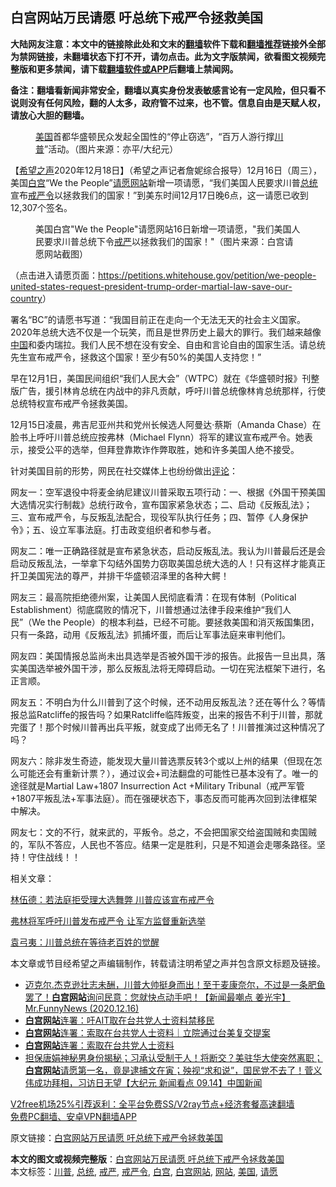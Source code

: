  <h2>白宫网站万民请愿 吁总统下戒严令拯救美国</h2> <p class="notice"><b>大陆网友注意：本文中的链接除此处和文末的<a href="https://github.com/bannedbook/fanqiang" >翻墙</a>软件下载和<a href="https://github.com/killgcd/justmysocks/blob/master/README.md">翻墙推荐</a>链接外全部为禁网链接，未翻墙状态下打不开，请勿点击。此为文字版禁闻，欲看图文视频完整版和更多禁闻，请下载<a href="https://github.com/bannedbook/fanqiang">翻墙软件或APP</a>后翻墙上禁闻网。</p><p>备注：翻墙看新闻非常安全，翻墙以真实身份发表敏感言论有一定风险，但只看不说则没有任何风险，翻的人太多，政府管不过来，也不管。信息自由是天赋人权，请放心大胆的翻墙。</b></p>  <div class="entry"> <figure><figcaption><a href="https://www.bannedbook.org/bnews/tag/%e7%be%8e%e5%9b%bd/" class="st_tag internal_tag" rel="tag" title="标签 美国 下的日志">美国</a>首都华盛顿民众发起全国性的“停止窃选”，“百万人游行撑<a href="https://www.bannedbook.org/bnews/tag/%e5%b7%9d%e6%99%ae/" class="st_tag internal_tag" rel="tag" title="标签 川普 下的日志">川普</a>”活动。（图片来源：亦平/大纪元）</figcaption></figure> <p>【<span class='wp_keywordlink_affiliate'><a href="https://www.soundofhope.org" title="希望之声" target="_blank">希望之声</a></span>2020年12月18日】（希望之声记者詹妮综合报导）12月16日（周三），美国<a href="https://www.bannedbook.org/bnews/tag/%e7%99%bd%e5%ae%ab/" class="st_tag internal_tag" rel="tag" title="标签 白宫 下的日志">白宫</a>“We the People”<a href="https://www.bannedbook.org/bnews/tag/%E8%AF%B7%E6%84%BF/" class="st_tag internal_tag" rel="tag" title="标签 请愿 下的日志">请愿</a><a href="https://www.bannedbook.org/bnews/tag/%e7%bd%91%e7%ab%99/" class="st_tag internal_tag" rel="tag" title="标签 网站 下的日志">网站</a>新增一项请愿，“我们美国人民要求川普<a href="https://www.bannedbook.org/bnews/tag/%e6%80%bb%e7%bb%9f/" class="st_tag internal_tag" rel="tag" title="标签 总统 下的日志">总统</a>宣布<a href="https://www.bannedbook.org/bnews/tag/%e6%88%92%e4%b8%a5%e4%bb%a4/" class="st_tag internal_tag" rel="tag" title="标签 戒严令 下的日志">戒严令</a>以拯救我们的国家！”到美东时间12月17日晚6点，这一请愿已收到12,307个签名。</p> <figure><figcaption>美国白宫&quot;We the People&quot;请愿网站16日新增一项请愿，&quot;我们美国人民要求川普总统下令<a href="https://www.bannedbook.org/bnews/tag/%E6%88%92%E4%B8%A5/" class="st_tag internal_tag" rel="tag" title="标签 戒严 下的日志">戒严</a>以拯救我们的国家！&quot;（图片来源：白宫请愿网站截图）</figcaption></figure> <p>（点击进入请愿页面：<a href="https://petitions.whitehouse.gov/petition/we-people-united-states-request-president-trump-order-martial-law-save-our-country">https://petitions.whitehouse.gov/petition/we-people-united-states-request-president-trump-order-martial-law-save-our-country</a>）</p> <p>署名“BC”的请愿书写道：“我国目前正在走向一个无法无天的社会主义国家。2020年总统大选不仅是一个玩笑，而且是世界历史上最大的罪行。我们越来越像<span class='wp_keywordlink_affiliate'><a href="https://www.bannedbook.org/" title="中国" target="_blank">中国</a></span>和委内瑞拉。我们人民不想在没有安全、自由和言论自由的国家生活。请总统先生宣布戒严令，拯救这个国家！至少有50%的美国人支持您！”</p> <p>早在12月1日，美国民间组织“我们人民大会”（WTPC）就在《华盛顿时报》刊整版广告，援引林肯总统在内战中的非凡贡献，呼吁川普总统像林肯总统那样，行使总统特权宣布戒严令拯救美国。</p>  <p>12月15日凌晨，弗吉尼亚州共和党州长候选人阿曼达·蔡斯（Amanda Chase）在脸书上呼吁川普总统应按弗林（Michael Flynn）将军的建议宣布戒严令。她表示，接受公平的选举，但拜登靠欺诈作弊取胜，她和许多美国人绝不接受。</p> <p>针对美国目前的形势，网民在社交媒体上也纷纷做出<span class='wp_keywordlink_affiliate'><a href="https://www.bannedbook.org/bnews/comments/" title="新闻评论" target="_blank">评论</a></span>：</p> <p>网友一：空军退役中将麦金纳尼建议川普采取五项行动：一、根据《外国干预美国大选情况实行制裁》总统行政令，宣布国家紧急状态；二、启动《反叛乱法》；三、宣布戒严令，与反叛乱法配合，现役军队执行任务；四、暂停《人身保护令》；五、设立军事法庭。打击政变组织者和参与者。</p> <p>网友二：唯一正确路径就是宣布紧急状态，启动反叛乱法。我认为川普最后还是会启动反叛乱法，一举拿下勾结外国势力窃取美国总统大选的人！只有这样才能真正扞卫美国宪法的尊严，并排干华盛顿沼泽里的各种大鳄！</p>  <p>网友三：最高院拒绝德州案，让美国人民彻底看清：在现有体制（Political Establishment）彻底腐败的情况下，川普想通过法律手段来维护“我们人民”（We the People）的根本利益，已经不可能。要拯救美国和消灭叛国集团，只有一条路，动用《反叛乱法》抓捕坏蛋，而后让军事法庭来审判他们。</p> <p>网友四：美国情报总监尚未出具选举是否被外国干涉的报告。此报告一旦出具，落实美国选举被外国干涉，那么反叛乱法将无障碍启动。一切在宪法框架下进行，名正言顺。</p> <p>网友五：不明白为什么川普到了这个时候，还不动用反叛乱法？还在等什么？等情报总监Ratcliffe的报告吗？如果Ratcliffe临阵叛变，出来的报告不利于川普，那就完蛋了！那个时候川普再出兵平叛，就变成了出师无名了！川普推演过这种情况了吗？</p> <p>网友六：除非发生奇迹，能发现大量川普选票反转3个或以上州的结果（但现在怎么可能还会有重新计票？），通过议会+司法翻盘的可能性已基本没有了。唯一的途径就是Martial Law+1807 Insurrection Act +Military Tribunal（戒严军管+1807平叛乱法+军事法庭）。而在强硬状态下，事态反而可能再次回到法律框架中解决。</p>  <p>网友七：文的不行，就来武的，平叛令。总之，不会把国家交给盗国贼和卖国贼的，军队不答应，人民也不答应。结果一定是胜利，只是不知道会走哪条路径。坚持！守住战线！！</p> <p>相关文章：</p> <p><a href="https://www.soundofhope.org/post/453109">林伍德：若法庭拒受理大选舞弊 川普应该宣布戒严令</a></p> <p><a href="https://www.soundofhope.org/post/449743">弗林将军呼吁川普发布戒严令 让军方监督重新选举</a></p>  <p><a href="https://www.soundofhope.org/post/453256">袁弓夷：川普总统在等待老百姓的觉醒</a></p> <p>本文章或节目经希望之声编辑制作，转载请注明希望之声并包含原文标题及链接。</p> <ul class='op-related-articles' title='相关阅读'> <li><a href='https://www.bannedbook.org/bnews/cbnews/20201217/1449425.html' target='_blank'>迈克尔.杰克逊壮志未酬，川普大帅挺身而出！至于麦康奈尔，不过是一条肥鱼罢了！<b>白宫网站</b>询问民意：您就快点动手吧！【新闻最嘲点 姜光宇】Mr.FunnyNews (2020.12.16)‬</a></li> <li><a href='https://www.bannedbook.org/bnews/taiwannews/20201006/1409183.html' target='_blank'><b>白宫网站</b>连署：吁AIT取在台共党人士资料禁移民</a></li> <li><a href='https://www.bannedbook.org/bnews/taiwannews/20201006/1409020.html' target='_blank'><b>白宫网站</b>连署：索取在台共党人士资料｜立院通过台美复交提案</a></li> <li><a href='https://www.bannedbook.org/bnews/bannedvideo/20201006/1408937.html' target='_blank'><b>白宫网站</b>连署：索取在台共党人士资料</a></li> <li><a href='https://www.bannedbook.org/bnews/bannedvideo/20200915/1396596.html' target='_blank'>担保唐娟神秘男身份揭秘；习承认受制于人！将断交？美驻华大使突然离职；<b>白宫网站</b>请愿第一名，竟是逮捕文在寅；殃视“求和说”，国民党不去了！菅义伟成功拜相，习访日无望【大纪元 新闻看点 09.14】中国新闻</a></li> </ul> <p class="texttj"> <a href="https://www.bannedbook.org/forum23/topic22702.html" target="_blank">V2free机场25%引荐返利：全平台免费SS/V2ray节点+经济套餐高速翻墙</a><br/> <a href="https://github.com/bannedbook/fanqiang/wiki/%E7%A6%81%E9%97%BB%E7%BD%91%E5%AE%89%E5%8D%93%E7%BF%BB%E5%A2%99%E6%96%B0%E9%97%BBAPP" target="_blank">免费PC翻墙、安卓VPN翻墙APP</a></p><p>原文链接：<a class="src_link"  href="https://www.soundofhope.org/post/454993" target="_blank">白宫网站万民请愿 吁总统下戒严令拯救美国</a></p><a name='sharetosocial'></a>       <div><b>本文的图文或视频完整版</b>：<a href='https://www.bannedbook.org/bnews/comments/20201219/1450628.html'>白宫网站万民请愿 吁总统下戒严令拯救美国</a></div>  </div><!--END ENTRY--> <div class="postfooter"> <div>本文标签：<a href="https://www.bannedbook.org/bnews/tag/%e5%b7%9d%e6%99%ae/" rel="tag">川普</a>, <a href="https://www.bannedbook.org/bnews/tag/%e6%80%bb%e7%bb%9f/" rel="tag">总统</a>, <a href="https://www.bannedbook.org/bnews/tag/%E6%88%92%E4%B8%A5/" rel="tag">戒严</a>, <a href="https://www.bannedbook.org/bnews/tag/%e6%88%92%e4%b8%a5%e4%bb%a4/" rel="tag">戒严令</a>, <a href="https://www.bannedbook.org/bnews/tag/%e7%99%bd%e5%ae%ab/" rel="tag">白宫</a>, <a href="https://www.bannedbook.org/bnews/tag/%e7%99%bd%e5%ae%ab%e7%bd%91%e7%ab%99/" rel="tag">白宫网站</a>, <a href="https://www.bannedbook.org/bnews/tag/%e7%bd%91%e7%ab%99/" rel="tag">网站</a>, <a href="https://www.bannedbook.org/bnews/tag/%e7%be%8e%e5%9b%bd/" rel="tag">美国</a>, <a href="https://www.bannedbook.org/bnews/tag/%E8%AF%B7%E6%84%BF/" rel="tag">请愿</a></div>  </div><!--END POSTFOOTER--> 